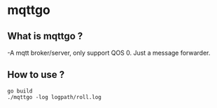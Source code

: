 # mqttgo
## What is mqttgo ?
-A mqtt broker/server, only support QOS 0. Just a message forwarder.

## How to use ?
```
go build
./mqttgo -log logpath/roll.log
``` 